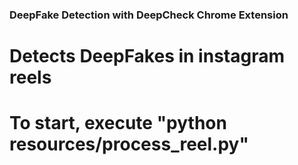 ### DeepFake Detection with DeepCheck Chrome Extension
# Detects DeepFakes in instagram reels
# To start, execute "python resources/process_reel.py"
